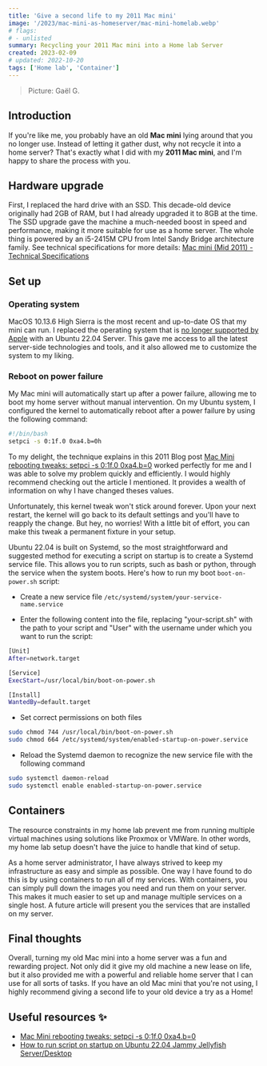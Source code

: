 ```yaml
---
title: 'Give a second life to my 2011 Mac mini'
image: '/2023/mac-mini-as-homeserver/mac-mini-homelab.webp'
# flags:
# - unlisted
summary: Recycling your 2011 Mac mini into a Home lab Server
created: 2023-02-09
# updated: 2022-10-20
tags: ['Home lab', 'Container']
---
```


> Picture: Gaël G.

## Introduction

If you're like me, you probably have an old **Mac mini** lying around that you no longer use. Instead of letting it gather dust, why not recycle it into a home server? That's exactly what I did with my **2011 Mac mini**, and I'm happy to share the process with you.

## Hardware upgrade

First, I replaced the hard drive with an SSD. This decade-old device originally had 2GB of RAM, but I had already upgraded it to 8GB at the time. The SSD upgrade gave the machine a much-needed boost in speed and performance, making it more suitable for use as a home server. The whole thing is powered by an i5-2415M CPU from Intel Sandy Bridge architecture family. See technical specifications for more details: [Mac mini (Mid 2011) - Technical Specifications](https://support.apple.com/kb/sp632)

## Set up

### Operating system

MacOS 10.13.6 High Sierra is the most recent and up-to-date OS that my mini can run. I replaced the operating system that is [no longer supported by Apple](https://endoflife.date/macos) with an Ubuntu 22.04 Server. This gave me access to all the latest server-side technologies and tools, and it also allowed me to customize the system to my liking.

### Reboot on power failure

My Mac mini will automatically start up after a power failure, allowing me to boot my home server without manual intervention. On my Ubuntu system, I configured the kernel to automatically reboot after a power failure by using the following command:

```sh title="/usr/local/bin/boot-on-power.sh"
#!/bin/bash
setpci -s 0:1f.0 0xa4.b=0h
```

To my delight, the technique explains in this 2011 Blog post [Mac Mini rebooting tweaks: setpci -s 0:1f.0 0xa4.b=0](https://smackerelofopinion.blogspot.com/2011/09/mac-mini-rebooting-tweaks-setpci-s-01f0.html?showComment=1364653744596#c121835951350041303) worked perfectly for me and I was able to solve my problem quickly and efficiently. I would highly recommend checking out the article I mentioned. It provides a wealth of information on why I have changed theses values.

Unfortunately, this kernel tweak won't stick around forever. Upon your next restart, the kernel will go back to its default settings and you'll have to reapply the change. But hey, no worries! With a little bit of effort, you can make this tweak a permanent fixture in your setup.

Ubuntu 22.04 is built on Systemd, so the most straightforward and suggested method for executing a script on startup is to create a Systemd service file. This allows you to run scripts, such as bash or python, through the service when the system boots. Here's how to run my boot `boot-on-power.sh` script:

- Create a new service file `/etc/systemd/system/your-service-name.service`

- Enter the following content into the file, replacing "your-script.sh" with the path to your script and "User" with the username under which you want to run the script:

```sh
[Unit]
After=network.target

[Service]
ExecStart=/usr/local/bin/boot-on-power.sh

[Install]
WantedBy=default.target
```

- Set correct permissions on both files

```sh
sudo chmod 744 /usr/local/bin/boot-on-power.sh
sudo chmod 664 /etc/systemd/system/enabled-startup-on-power.service
```

- Reload the Systemd daemon to recognize the new service file with the following command

```sh
sudo systemctl daemon-reload
sudo systemctl enable enabled-startup-on-power.service
```

## Containers

The resource constraints in my home lab prevent me from running multiple virtual machines using solutions like Proxmox or VMWare. In other words, my home lab setup doesn't have the juice to handle that kind of setup.

As a home server administrator, I have always strived to keep my infrastructure as easy and simple as possible. One way I have found to do this is by using containers to run all of my services. With containers, you can simply pull down the images you need and run them on your server. This makes it much easier to set up and manage multiple services on a single host. A future article will present you the services that are installed on my server.

## Final thoughts

Overall, turning my old Mac mini into a home server was a fun and rewarding project. Not only did it give my old machine a new lease on life, but it also provided me with a powerful and reliable home server that I can use for all sorts of tasks. If you have an old Mac mini that you're not using, I highly recommend giving a second life to your old device a try as a Home!

## Useful resources ✨

- [Mac Mini rebooting tweaks: setpci -s 0:1f.0 0xa4.b=0](https://smackerelofopinion.blogspot.com/2011/09/mac-mini-rebooting-tweaks-setpci-s-01f0.html?showComment=1364653744596#c121835951350041303)
- [How to run script on startup on Ubuntu 22.04 Jammy Jellyfish Server/Desktop](https://linuxconfig.org/how-to-run-script-on-startup-on-ubuntu-22-04-jammy-jellyfish-server-desktop)
